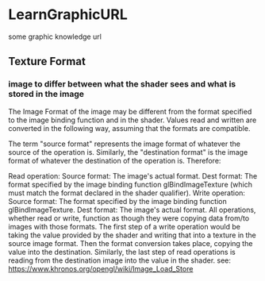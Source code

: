 # LearnGraphicURL
some graphic knowledge url

## Texture Format
### image to differ between what the shader sees and what is stored in the image

The Image Format of the image may be different from the format specified to the image binding function and in the shader. Values read and written are converted in the following way, assuming that the formats are compatible.

The term "source format" represents the image format of whatever the source of the operation is. Similarly, the "destination format" is the image format of whatever the destination of the operation is. Therefore:

Read operation:
Source format: The image's actual format.
Dest format: The format specified by the image binding function glBindImageTexture (which must match the format declared in the shader qualifier).
Write operation:
Source format: The format specified by the image binding function glBindImageTexture.
Dest format: The image's actual format.
All operations, whether read or write, function as though they were copying data from/to images with those formats. The first step of a write operation would be taking the value provided by the shader and writing that into a texture in the source image format. Then the format conversion takes place, copying the value into the destination. Similarly, the last step of read operations is reading from the destination image into the value in the shader.
 see: https://www.khronos.org/opengl/wiki/Image_Load_Store
